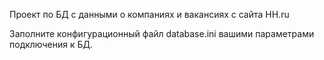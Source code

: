 Проект по БД с данными о компаниях и вакансиях с сайта HH.ru

Заполните конфигурационный файл database.ini вашими параметрами подключения к БД. 